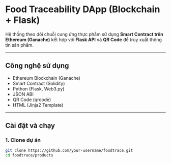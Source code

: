 # Food Traceability DApp (Blockchain + Flask)

Hệ thống theo dõi chuỗi cung ứng thực phẩm sử dụng **Smart Contract trên Ethereum (Ganache)** kết hợp với **Flask API** và **QR Code** để truy xuất thông tin sản phẩm.

---

## Công nghệ sử dụng

- Ethereum Blockchain (Ganache)
- Smart Contract (Solidity)
- Python (Flask, Web3.py)
- JSON ABI
- QR Code (qrcode)
- HTML (Jinja2 Template)

---

## Cài đặt và chạy

### 1. Clone dự án

```bash
git clone https://github.com/your-username/foodtrace.git
cd foodtrace/products
